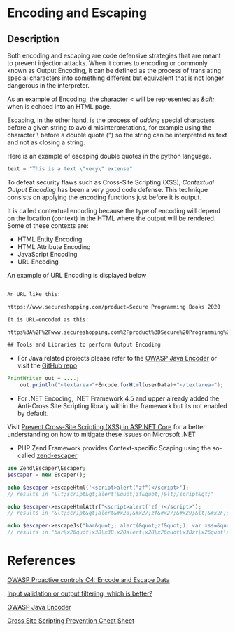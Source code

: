 # Encoding and Escaping

## Description

Both encoding and escaping are code defensive strategies that are meant to prevent injection attacks. When it comes to encoding or commonly known as Output Encoding, it can be defined as the process of translating special characters into something different but equivalent that is not longer dangerous in the interpreter.

As an example of Encoding, the character *<* will be represented as *&alt;* when is echoed into an HTML page.

Escaping, in the other hand, is the process of *adding* special characters before a given string to avoid misinterpretations, for example using the character \ before a double quote (") so the string can be interpreted as text and not as closing a string.

Here is an example of escaping double quotes in the python language.

```python
text = "This is a text \"very\" extense"
```

To defeat security flaws such as Cross-Site Scripting (XSS), *Contextual Output Encoding* has been a very good code defense. This technique consists on applying the encoding functions just before it is output.

It is called contextual encoding because the type of encoding will depend on the location (context) in the HTML where the output will be rendered. Some of these contexts are:
* HTML Entity Encoding
* HTML Attribute Encoding
* JavaScript Encoding
* URL Encoding

An example of URL Encoding is displayed below

```HTML

An URL like this:

https://www.secureshopping.com/product=Secure Programming Books 2020

It is URL-encoded as this:

https%3A%2F%2Fwww.secureshopping.com%2Fproduct%3DSecure%20Programming%20Books%202020

## Tools and Libraries to perform Output Encoding
```

* For Java related projects please refer to the [OWASP Java Encoder](https://owasp.org/www-project-java-encoder/#tab=Use_the_Java_Encoder_Project) or visit the [GitHub repo](https://github.com/OWASP/owasp-java-encoder)


```java
PrintWriter out = ....;
    out.println("<textarea>"+Encode.forHtml(userData)+"</textarea>");
```

* For .NET Encoding, .NET Framework 4.5 and upper already added the Anti-Cross Site Scripting library within the framework but its not enabled by default.

Visit [Prevent Cross-Site Scripting (XSS) in ASP.NET Core](https://docs.microsoft.com/en-us/aspnet/core/security/cross-site-scripting?view=aspnetcore-5.0) for a better understanding on how to mitigate these issues on Microsoft .NET

* PHP Zend Framework provides Context-specific Scaping using the so-called [zend-escaper](https://framework.zend.com/blog/2017-05-16-zend-escaper.html)

```php
use Zend\Escaper\Escaper;
$escaper = new Escaper();

echo $escaper->escapeHtml('<script>alert("zf")</script>');
// results in "&lt;script&gt;alert(&quot;zf&quot;)&lt;/script&gt;"

echo $escaper->escapeHtmlAttr("<script>alert('zf')</script>");
// results in "&lt;script&gt;alert&#x28;&#x27;zf&#x27;&#x29;&lt;&#x2F;script&gt;"

echo $escaper->escapeJs("bar&quot;; alert(&quot;zf&quot;); var xss=&quot;true");
// results in "bar\x26quot\x3B\x3B\x20alert\x28\x26quot\x3Bzf\x26quot\x3B\x29\x3B\x20var\x20xss\x3D\x26quot\x3Btrue"
```

# References
[OWASP Proactive controls C4: Encode and Escape Data](https://owasp.org/www-project-proactive-controls/v3/en/c4-encode-escape-data)

[Input validation or output filtering, which is better?](https://blog.jeremiahgrossman.com/2007/01/input-validation-or-output-filtering.html)

[OWASP Java Encoder](https://owasp.org/owasp-java-encoder/encoder/index.html)

[Cross Site Scripting Prevention Cheat Sheet](https://cheatsheetseries.owasp.org/cheatsheets/Cross_Site_Scripting_Prevention_Cheat_Sheet.html)
